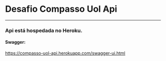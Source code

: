 # Desafio Compasso Uol Api
<hr>

### Api está hospedada no Heroku.

#### Swagger:
https://compasso-uol-api.herokuapp.com/swagger-ui.html



